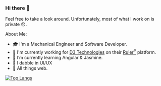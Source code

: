 ### Hi there 👋

Feel free to take a look around. Unfortunately, most of what I work on is private 😞.

About Me:
- 🎓 I'm a Mechanical Engineer and Software Developer.
- 💼 I'm currently working for [D3 Technologies](https://www.d3tech.net/) on their [Ruler<sup>&reg;</sup>](https://go.d3tech.net/specialized-solutions-automation#automation-form-anchor) platform.
- 🌱 I’m currently learning Angular & Jasmine.
- 🎨 I dabble in UI/UX
- 🖤 All things web.

[![Top Langs](https://github-readme-stats.vercel.app/api/top-langs/?username=wesleyzloza&theme=transparent&layout=compact&hide_border=true)](https://github.com/anuraghazra/github-readme-stats)
